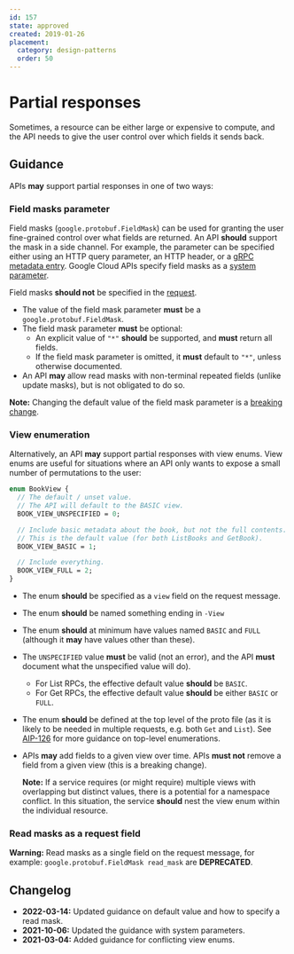 ```yaml
---
id: 157
state: approved
created: 2019-01-26
placement:
  category: design-patterns
  order: 50
---
```


# Partial responses

Sometimes, a resource can be either large or expensive to compute, and the API
needs to give the user control over which fields it sends back.

## Guidance

APIs **may** support partial responses in one of two ways:

### Field masks parameter

Field masks (`google.protobuf.FieldMask`) can be used for granting the user
fine-grained control over what fields are returned. An API **should** support the mask in a side channel.
For example, the parameter can be specified either using an HTTP query
parameter, an HTTP header, or a [gRPC metadata entry][1]. Google Cloud APIs specify field masks as a [system parameter][0].

Field masks **should not** be specified in the [request](./0157.md#read-masks-as-a-request-field).

- The value of the field mask parameter **must** be a `google.protobuf.FieldMask`.
- The field mask parameter **must** be optional:
  - An explicit value of `"*"` **should** be supported, and **must** return all
    fields.
  - If the field mask parameter is omitted, it **must** default to `"*"`, unless otherwise documented.
- An API **may** allow read masks with non-terminal repeated fields (unlike
  update masks), but is not obligated to do so.

**Note:** Changing the default value of the field mask parameter is a [breaking change](../0180.md#semantic-changes).

### View enumeration

Alternatively, an API **may** support partial responses with view enums.
View enums are useful for situations where an API only wants to expose a small
number of permutations to the user:

```proto
enum BookView {
  // The default / unset value.
  // The API will default to the BASIC view.
  BOOK_VIEW_UNSPECIFIED = 0;

  // Include basic metadata about the book, but not the full contents.
  // This is the default value (for both ListBooks and GetBook).
  BOOK_VIEW_BASIC = 1;

  // Include everything.
  BOOK_VIEW_FULL = 2;
}
```

- The enum **should** be specified as a `view` field on the request message.
- The enum **should** be named something ending in `-View`
- The enum **should** at minimum have values named `BASIC` and `FULL` (although
  it **may** have values other than these).
- The `UNSPECIFIED` value **must** be valid (not an error), and the API
  **must** document what the unspecified value will do).
  - For List RPCs, the effective default value **should** be `BASIC`.
  - For Get RPCs, the effective default value **should** be either `BASIC` or
    `FULL`.
- The enum **should** be defined at the top level of the proto file (as it is
  likely to be needed in multiple requests, e.g. both `Get` and `List`). See
  [AIP-126][] for more guidance on top-level enumerations.
- APIs **may** add fields to a given view over time. APIs **must not** remove a
  field from a given view (this is a breaking change).

  **Note:** If a service requires (or might require) multiple views with
  overlapping but distinct values, there is a potential for a namespace
  conflict. In this situation, the service **should** nest the view enum within
  the individual resource.

### Read masks as a request field

**Warning:** Read masks as a single field on the request message, for example: `google.protobuf.FieldMask read_mask` are **DEPRECATED**.

## Changelog

- **2022-03-14:** Updated guidance on default value and how to specify a read mask.
- **2021-10-06:** Updated the guidance with system parameters.
- **2021-03-04:** Added guidance for conflicting view enums.

[0]: https://cloud.google.com/apis/docs/system-parameters
[1]: https://grpc.io/docs/what-is-grpc/core-concepts/#metadata
[AIP-126]: ./0126.md